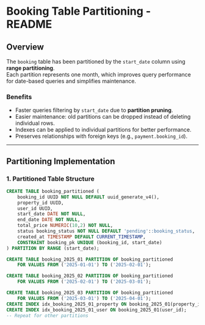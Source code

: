 # Booking Table Partitioning - README

## Overview

The `booking` table has been partitioned by the `start_date` column using **range partitioning**.  
Each partition represents one month, which improves query performance for date-based queries and simplifies maintenance.

### Benefits
- Faster queries filtering by `start_date` due to **partition pruning**.
- Easier maintenance: old partitions can be dropped instead of deleting individual rows.
- Indexes can be applied to individual partitions for better performance.
- Preserves relationships with foreign keys (e.g., `payment.booking_id`).

---

## Partitioning Implementation

### 1. Partitioned Table Structure

```sql
CREATE TABLE booking_partitioned (
    booking_id UUID NOT NULL DEFAULT uuid_generate_v4(),
    property_id UUID,
    user_id UUID,
    start_date DATE NOT NULL,
    end_date DATE NOT NULL,
    total_price NUMERIC(10,2) NOT NULL,
    status booking_status NOT NULL DEFAULT 'pending'::booking_status,
    created_at TIMESTAMP DEFAULT CURRENT_TIMESTAMP,
    CONSTRAINT booking_pk UNIQUE (booking_id, start_date)
) PARTITION BY RANGE (start_date);

CREATE TABLE booking_2025_01 PARTITION OF booking_partitioned
    FOR VALUES FROM ('2025-01-01') TO ('2025-02-01');

CREATE TABLE booking_2025_02 PARTITION OF booking_partitioned
    FOR VALUES FROM ('2025-02-01') TO ('2025-03-01');

CREATE TABLE booking_2025_03 PARTITION OF booking_partitioned
    FOR VALUES FROM ('2025-03-01') TO ('2025-04-01');
CREATE INDEX idx_booking_2025_01_property ON booking_2025_01(property_id);
CREATE INDEX idx_booking_2025_01_user ON booking_2025_01(user_id);
-- Repeat for other partitions
